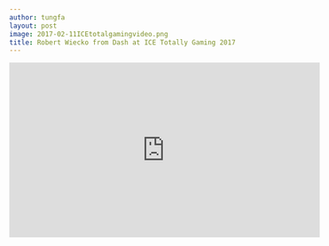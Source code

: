 ```yaml
---
author: tungfa
layout: post
image: 2017-02-11ICEtotalgamingvideo.png
title: Robert Wiecko from Dash at ICE Totally Gaming 2017
---
```

<iframe width="560" height="315" src="https://www.youtube.com/embed/cWIfkz2US0Y" frameborder="0" allowfullscreen></iframe>
